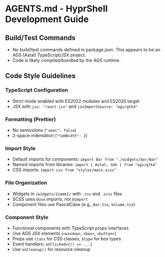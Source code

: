 # AGENTS.md - HyprShell Development Guide

## Build/Test Commands
- No build/test commands defined in package.json. This appears to be an AGS (Astal) TypeScript/JSX project.
- Code is likely compiled/bundled by the AGS runtime.

## Code Style Guidelines

### TypeScript Configuration
- Strict mode enabled with ES2022 modules and ES2020 target
- JSX with `jsx: "react-jsx"` and `jsxImportSource: "ags/gtk4"`

### Formatting (Prettier)
- No semicolons (`"semi": false`)
- 2-space indentation (`"tabWidth": 2`)

### Import Style
- Default imports for components: `import Bar from "./widgets/bar/Bar"`
- Named imports from libraries: `import { Astal, Gdk } from "ags/gtk4"`
- CSS imports: `import css from "styles/main.scss"`

### File Organization
- Widgets in `/widgets/{name}/` with `.tsx` and `.scss` files
- SCSS uses `@use` imports, not `@import`
- Component files use PascalCase (e.g., `Bar.tsx`, `Volume.tsx`)

### Component Style
- Functional components with TypeScript props interfaces
- Use AGS JSX elements (`<window>`, `<box>`, `<button>`)
- Props use `class` for CSS classes, `$type` for box types
- Event handlers: `onClicked={() => ...}`
- Use `onCleanup()` for resource cleanup